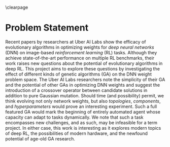 \clearpage

# Problem Statement

Recent papers by researchers at Uber AI Labs show the efficacy of evolutionary
algorithms in optimizing weights for _deep neural networks_ (DNN) on
image-based _reinforcement learning_ (RL) tasks. Although they achieve
state-of-the-art performance on multiple RL benchmarks, their work raises new
questions about the potential of evolutionary algorithms in deep RL. This
project aims to explore these questions by investigating the effect of
different kinds of genetic algorithms (GA) on the DNN weight problem space.
The Uber AI Labs researchers note the simplicity of their GA and the potential
of other GAs in optimizing DNN weights and suggest the introduction of a
crossover operator between candidate solutions in addition to pure Gaussian
mutation. Should time (and possibility) permit, we think evolving not only
network weights, but also _topologies_, _components_, and _hyperparameters_
would prove an interesting experiment. Such a full featured GA would mark the
beginning of entirely automated agent whose capacity can adapt to tasks
dynamically. We note that such a task encompasses new challenges, and as such,
may be infeasible for a term project. In either case, this work is interesting
as it explores modern topics of deep RL, the possibilities of modern hardware,
and the newfound potential of age-old GA research.
